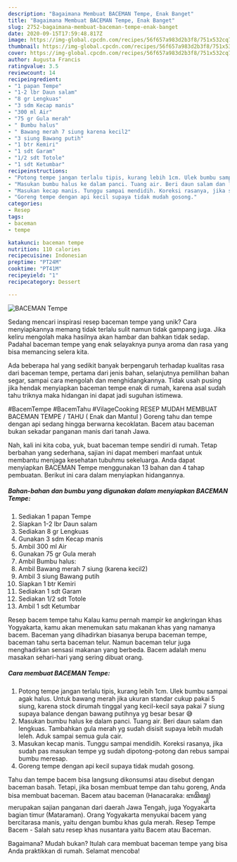 ```yaml
---
description: "Bagaimana Membuat BACEMAN Tempe, Enak Banget"
title: "Bagaimana Membuat BACEMAN Tempe, Enak Banget"
slug: 2752-bagaimana-membuat-baceman-tempe-enak-banget
date: 2020-09-15T17:59:48.817Z
image: https://img-global.cpcdn.com/recipes/56f657a983d2b3f8/751x532cq70/baceman-tempe-foto-resep-utama.jpg
thumbnail: https://img-global.cpcdn.com/recipes/56f657a983d2b3f8/751x532cq70/baceman-tempe-foto-resep-utama.jpg
cover: https://img-global.cpcdn.com/recipes/56f657a983d2b3f8/751x532cq70/baceman-tempe-foto-resep-utama.jpg
author: Augusta Francis
ratingvalue: 3.5
reviewcount: 14
recipeingredient:
- "1 papan Tempe"
- "1-2 lbr Daun salam"
- "8 gr Lengkuas"
- "3 sdm Kecap manis"
- "300 ml Air"
- "75 gr Gula merah"
- " Bumbu halus"
- " Bawang merah 7 siung karena kecil2"
- "3 siung Bawang putih"
- "1 btr Kemiri"
- "1 sdt Garam"
- "1/2 sdt Totole"
- "1 sdt Ketumbar"
recipeinstructions:
- "Potong tempe jangan terlalu tipis, kurang lebih 1cm. Ulek bumbu sampai agak halus. Untuk bawang merah jika ukuran standar cukup pakai 5 siung, karena stock dirumah tinggal yang kecil-kecil saya pakai 7 siung supaya balance dengan bawang putihnya yg besar besar 😅"
- "Masukan bumbu halus ke dalam panci. Tuang air. Beri daun salam dan lengkuas. Tambahkan gula merah yg sudah disisit supaya lebih mudah leleh. Aduk sampai semua gula cair."
- "Masukan kecap manis. Tunggu sampai mendidih. Koreksi rasanya, jika sudah pas masukan tempe yg sudah dipotong-potong dan rebus sampai bumbu meresap."
- "Goreng tempe dengan api kecil supaya tidak mudah gosong."
categories:
- Resep
tags:
- baceman
- tempe

katakunci: baceman tempe 
nutrition: 110 calories
recipecuisine: Indonesian
preptime: "PT24M"
cooktime: "PT41M"
recipeyield: "1"
recipecategory: Dessert

---
```



![BACEMAN Tempe](https://img-global.cpcdn.com/recipes/56f657a983d2b3f8/751x532cq70/baceman-tempe-foto-resep-utama.jpg)

Sedang mencari inspirasi resep baceman tempe yang unik? Cara menyiapkannya memang tidak terlalu sulit namun tidak gampang juga. Jika keliru mengolah maka hasilnya akan hambar dan bahkan tidak sedap. Padahal baceman tempe yang enak selayaknya punya aroma dan rasa yang bisa memancing selera kita.

Ada beberapa hal yang sedikit banyak berpengaruh terhadap kualitas rasa dari baceman tempe, pertama dari jenis bahan, selanjutnya pemilihan bahan segar, sampai cara mengolah dan menghidangkannya. Tidak usah pusing jika hendak menyiapkan baceman tempe enak di rumah, karena asal sudah tahu triknya maka hidangan ini dapat jadi suguhan istimewa.

#BacemTempe #BacemTahu #VilageCooking RESEP MUDAH MEMBUAT BACEMAN TEMPE / TAHU ( Enak dan Mantul ) Goreng tahu dan tempe dengan api sedang hingga berwarna kecoklatan. Bacem atau baceman bukan sekadar panganan manis dari tanah Jawa.


Nah, kali ini kita coba, yuk, buat baceman tempe sendiri di rumah. Tetap berbahan yang sederhana, sajian ini dapat memberi manfaat untuk membantu menjaga kesehatan tubuhmu sekeluarga. Anda dapat menyiapkan BACEMAN Tempe menggunakan 13 bahan dan 4 tahap pembuatan. Berikut ini cara dalam menyiapkan hidangannya.

<!--inarticleads1-->

##### Bahan-bahan dan bumbu yang digunakan dalam menyiapkan BACEMAN Tempe:

1. Sediakan 1 papan Tempe
1. Siapkan 1-2 lbr Daun salam
1. Sediakan 8 gr Lengkuas
1. Gunakan 3 sdm Kecap manis
1. Ambil 300 ml Air
1. Gunakan 75 gr Gula merah
1. Ambil  Bumbu halus:
1. Ambil  Bawang merah 7 siung (karena kecil2)
1. Ambil 3 siung Bawang putih
1. Siapkan 1 btr Kemiri
1. Sediakan 1 sdt Garam
1. Sediakan 1/2 sdt Totole
1. Ambil 1 sdt Ketumbar


Resep bacem tempe tahu Kalau kamu pernah mampir ke angkringan khas Yogyakarta, kamu akan menemukan satu makanan khas yang namanya bacem. Baceman yang dihadirkan biasanya berupa baceman tempe, baceman tahu serta baceman telur. Namun baceman telur juga menghadirkan sensasi makanan yang berbeda. Bacem adalah menu masakan sehari-hari yang sering dibuat orang. 

<!--inarticleads2-->

##### Cara membuat BACEMAN Tempe:

1. Potong tempe jangan terlalu tipis, kurang lebih 1cm. Ulek bumbu sampai agak halus. Untuk bawang merah jika ukuran standar cukup pakai 5 siung, karena stock dirumah tinggal yang kecil-kecil saya pakai 7 siung supaya balance dengan bawang putihnya yg besar besar 😅
1. Masukan bumbu halus ke dalam panci. Tuang air. Beri daun salam dan lengkuas. Tambahkan gula merah yg sudah disisit supaya lebih mudah leleh. Aduk sampai semua gula cair.
1. Masukan kecap manis. Tunggu sampai mendidih. Koreksi rasanya, jika sudah pas masukan tempe yg sudah dipotong-potong dan rebus sampai bumbu meresap.
1. Goreng tempe dengan api kecil supaya tidak mudah gosong.


Tahu dan tempe bacem bisa langsung dikonsumsi atau disebut dengan baceman basah. Tetapi, jika bosan membuat tempe dan tahu goreng, Anda bisa membuat baceman. Bacem atau baceman (Hanacaraka: ꦧꦕꦼꦩ꧀) merupakan sajian panganan dari daerah Jawa Tengah, juga Yogyakarta bagian timur (Mataraman). Orang Yogyakarta menyukai bacem yang bercitarasa manis, yaitu dengan bumbu khas gula merah. Resep Tempe Bacem - Salah satu resep khas nusantara yaitu Bacem atau Baceman. 

Bagaimana? Mudah bukan? Itulah cara membuat baceman tempe yang bisa Anda praktikkan di rumah. Selamat mencoba!
